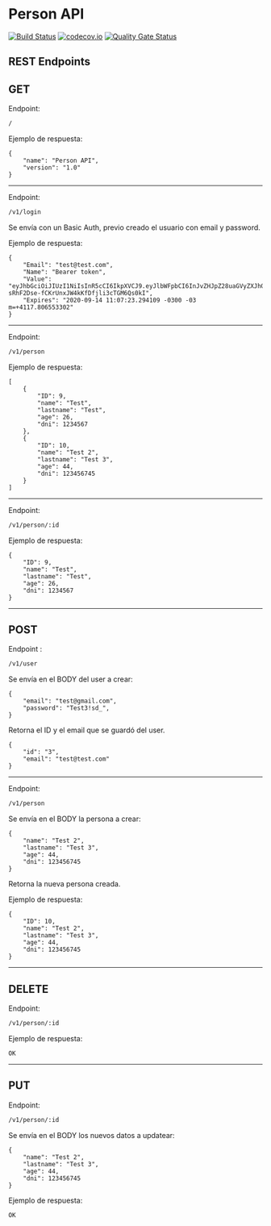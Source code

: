 # Person API

[![Build Status](https://travis-ci.org/rodrigoherera/go-persons.svg)](https://travis-ci.org/rodrigoherera/go-persons)
[![codecov.io](https://codecov.io/gh/rodrigoherera/go-persons/branch/master/graph/badge.svg)](https://codecov.io/gh/rodrigoherera/go-persons)
[![Quality Gate Status](https://sonarcloud.io/api/project_badges/measure?project=rodrigoherera_go-persons&metric=alert_status)](https://sonarcloud.io/dashboard?id=rodrigoherera_go-persons)

## REST Endpoints

## GET

Endpoint:

```cmd
/
```

Ejemplo de respuesta:

```golang
{
    "name": "Person API",
    "version": "1.0"
}
```

-------------------------------------------------------

Endpoint:

```cmd
/v1/login
```

Se envía con un Basic Auth, previo creado el usuario con email y password.

Ejemplo de respuesta:

```golang
{
    "Email": "test@test.com",
    "Name": "Bearer token",
    "Value": "eyJhbGciOiJIUzI1NiIsInR5cCI6IkpXVCJ9.eyJlbWFpbCI6InJvZHJpZ28uaGVyZXJhQG1lcmNhZG9saWJyZS5jb20iLCJleHAiOjE2MDAwOTI0NDN9.bP3f-sRhF2Dse-fCKrUnxJW4kKfDfjli3cTGM6Qs0kI",
    "Expires": "2020-09-14 11:07:23.294109 -0300 -03 m=+4117.806553302"
}
```

-------------------------------------------------------

Endpoint:

```cmd
/v1/person
```

Ejemplo de respuesta:

```golang
[
    {
        "ID": 9,
        "name": "Test",
        "lastname": "Test",
        "age": 26,
        "dni": 1234567
    },
    {
        "ID": 10,
        "name": "Test 2",
        "lastname": "Test 3",
        "age": 44,
        "dni": 123456745
    }
]
```

-------------------------------------------------------

Endpoint:

```cmd
/v1/person/:id
```

Ejemplo de respuesta:

```golang
{
    "ID": 9,
    "name": "Test",
    "lastname": "Test",
    "age": 26,
    "dni": 1234567
}
```

-------------------------------------------------------

## POST

Endpoint :

```cmd
/v1/user
```

Se envía en el BODY del user a crear:

```golang
{
    "email": "test@gmail.com",
    "password": "Test3!sd_",
}
```

Retorna el ID y el email que se guardó del user.

```golang
{
    "id": "3",
    "email": "test@test.com"
}
```

-------------------------------------------------------

Endpoint:

```cmd
/v1/person
```

Se envía en el BODY la persona a crear:

```golang
{
    "name": "Test 2",
    "lastname": "Test 3",
    "age": 44,
    "dni": 123456745
}
```

Retorna la nueva persona creada.

Ejemplo de respuesta:

```golang
{
    "ID": 10,
    "name": "Test 2",
    "lastname": "Test 3",
    "age": 44,
    "dni": 123456745
}
```

-------------------------------------------------------

## DELETE

Endpoint:

```cmd
/v1/person/:id
```

Ejemplo de respuesta:

```golang
OK
```

-------------------------------------------------------

## PUT

Endpoint:

```cmd
/v1/person/:id
```

Se envía en el BODY los nuevos datos a updatear:

```golang
{
    "name": "Test 2",
    "lastname": "Test 3",
    "age": 44,
    "dni": 123456745
}
```

Ejemplo de respuesta:

```golang
OK
```
